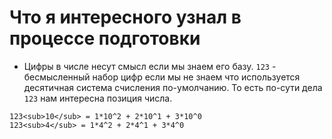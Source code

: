 # Что я интересного узнал в процессе подготовки

- Цифры в числе несут смысл если мы знаем его базу.
`123` - бесмысленный набор цифр если мы не знаем что используется десятичная система счисления по-умолчанию.
То есть по-сути дела `123` нам интересна позиция числа.

```
123<sub>10</sub> = 1*10^2 + 2*10^1 + 3*10^0
123<sub>4</sub> = 1*4^2 + 2*4^1 + 3*4^0
```
